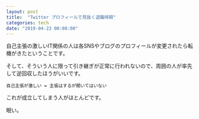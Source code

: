 ```yaml
---
layout: post
title:  "Twitter プロフィールで見抜く退職時期"
categories: tech
date: "2019-04-23 00:00:00"
---
```


自己主張の激しいIT関係の人は各SNSやブログのプロフィールが変更されたら転機がきたということです。

そして、そういう人に限って引き継ぎが正常に行われないので、周囲の人が率先して逆回収したほうがいいです。

```
自己主張が激しい = 主張はするが聞いてはいない
```

これが成立してしまう人がほとんどです。


眠い。

